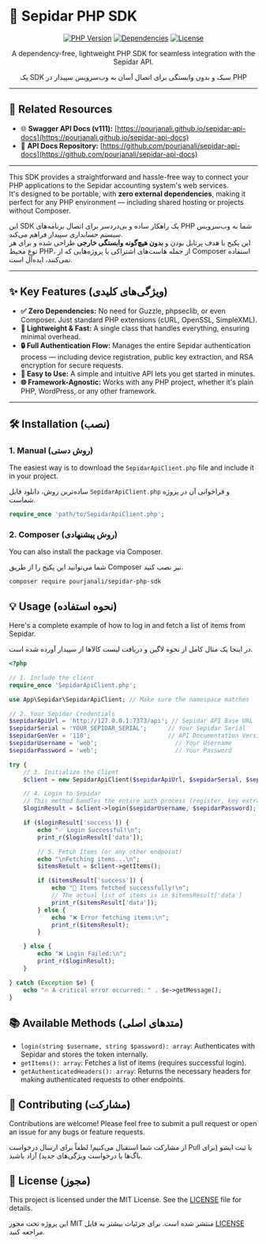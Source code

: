 # 🐘 Sepidar PHP SDK

<p align="center">
  <a href="#"><img src="https://img.shields.io/badge/PHP-8.0%2B-blue.svg" alt="PHP Version"></a>
  <a href="#"><img src="https://img.shields.io/badge/Dependencies-Zero-brightgreen.svg" alt="Dependencies"></a>
  <a href="#"><img src="https://img.shields.io/badge/License-MIT-darkgreen.svg" alt="License"></a>
</p>

<p align="center">
 A dependency-free, lightweight PHP SDK for seamless integration with the Sepidar API.
</p>
<p align="center">
یک SDK سبک و بدون وابستگی برای اتصال آسان به وب‌سرویس سپیدار در PHP
</p>

---

## 🔗 Related Resources

- 🌐 **Swagger API Docs (v111):** [https://pourjanali.github.io/sepidar-api-docs](https://pourjanali.github.io/sepidar-api-docs)  
- 📘 **API Docs Repository:** [https://github.com/pourjanali/sepidar-api-docs](https://github.com/pourjanali/sepidar-api-docs)

---

This SDK provides a straightforward and hassle-free way to connect your PHP applications to the Sepidar accounting system's web services.  
It's designed to be portable, with **zero external dependencies**, making it perfect for any PHP environment — including shared hosting or projects without Composer.

این SDK یک راهکار ساده و بی‌دردسر برای اتصال برنامه‌های PHP شما به وب‌سرویس سیستم حسابداری سپیدار فراهم می‌کند.  
این پکیج با هدف پرتابل بودن و **بدون هیچ‌گونه وابستگی خارجی** طراحی شده و برای هر نوع محیط PHP، از جمله هاست‌های اشتراکی یا پروژه‌هایی که از Composer استفاده نمی‌کنند، ایده‌آل است.

---

## ✨ Key Features (ویژگی‌های کلیدی)

- **✅ Zero Dependencies:** No need for Guzzle, phpseclib, or even Composer. Just standard PHP extensions (cURL, OpenSSL, SimpleXML).  
- **🚀 Lightweight & Fast:** A single class that handles everything, ensuring minimal overhead.  
- **🔒 Full Authentication Flow:** Manages the entire Sepidar authentication process — including device registration, public key extraction, and RSA encryption for secure requests.  
- **🔧 Easy to Use:** A simple and intuitive API lets you get started in minutes.  
- **🌐 Framework-Agnostic:** Works with any PHP project, whether it's plain PHP, WordPress, or any other framework.

---

## 🛠️ Installation (نصب)

### 1. Manual (روش دستی)
The easiest way is to download the `SepidarApiClient.php` file and include it in your project.

ساده‌ترین روش، دانلود فایل `SepidarApiClient.php` و فراخوانی آن در پروژه شماست.

```php
require_once 'path/to/SepidarApiClient.php';

```

### 2. Composer (روش پیشنهادی)
You can also install the package via Composer.

شما می‌توانید این پکیج را از طریق Composer نیز نصب کنید.
```bash
composer require pourjanali/sepidar-php-sdk
```

## 💡 Usage (نحوه استفاده)

Here's a complete example of how to log in and fetch a list of items from Sepidar.

در اینجا یک مثال کامل از نحوه لاگین و دریافت لیست کالاها از سپیدار آورده شده است.

```php
<?php

// 1. Include the client
require_once 'SepidarApiClient.php';

use App\Sepidar\SepidarApiClient; // Make sure the namespace matches

// 2. Your Sepidar Credentials
$sepidarApiUrl = 'http://127.0.0.1:7373/api'; // Sepidar API Base URL
$sepidarSerial = 'YOUR_SEPIDAR_SERIAL';      // Your Sepidar Serial
$sepidarGenVer = '110';                      // API Documentation Version
$sepidarUsername = 'web';                      // Your Username
$sepidarPassword = 'web';                      // Your Password

try {
    // 3. Initialize the Client
    $client = new SepidarApiClient($sepidarApiUrl, $sepidarSerial, $sepidarGenVer);

    // 4. Login to Sepidar
    // This method handles the entire auth process (register, key extraction) automatically
    $loginResult = $client->login($sepidarUsername, $sepidarPassword);

    if ($loginResult['success']) {
        echo "✅ Login Successful!\n";
        print_r($loginResult['data']);

        // 5. Fetch Items (or any other endpoint)
        echo "\nFetching items...\n";
        $itemsResult = $client->getItems();

        if ($itemsResult['success']) {
            echo "🎉 Items fetched successfully!\n";
            // The actual list of items is in $itemsResult['data']
            print_r($itemsResult['data']);
        } else {
            echo "❌ Error fetching items:\n";
            print_r($itemsResult);
        }

    } else {
        echo "❌ Login Failed:\n";
        print_r($loginResult);
    }

} catch (Exception $e) {
    echo "🔥 A critical error occurred: " . $e->getMessage();
}

```

## 📚 Available Methods (متدهای اصلی)

- `login(string $username, string $password): array`: Authenticates with Sepidar and stores the token internally.
- `getItems(): array`: Fetches a list of items (requires successful login).
- `getAuthenticatedHeaders(): array`: Returns the necessary headers for making authenticated requests to other endpoints.

## 🤝 Contributing (مشارکت)

Contributions are welcome! Please feel free to submit a pull request or open an issue for any bugs or feature requests.

از مشارکت شما استقبال می‌کنیم! لطفاً برای ارسال درخواست Pull یا ثبت ایشو (برای باگ‌ها یا درخواست ویژگی‌های جدید) آزاد باشید.

## 📄 License (مجوز)

This project is licensed under the MIT License. See the [LICENSE](LICENSE) file for details.

این پروژه تحت مجوز MIT منتشر شده است. برای جزئیات بیشتر به فایل [LICENSE](LICENSE) مراجعه کنید.
